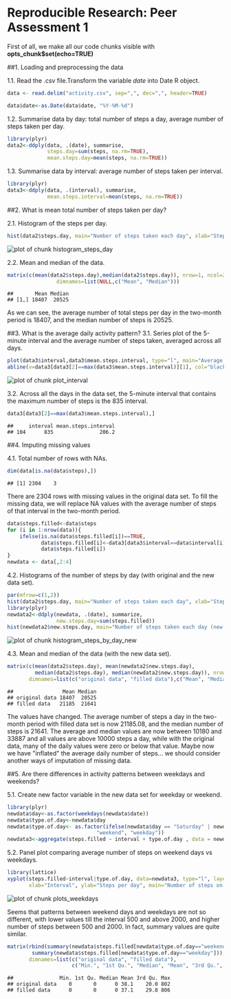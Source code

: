 # Reproducible Research: Peer Assessment 1


First of all, we make all our code chunks visible with **opts_chunk$set(echo=TRUE)**



##1. Loading and preprocessing the data

1.1. Read the .csv file.Transform the variable *date* into Date R object.

```r
data <- read.delim("activity.csv", sep=",", dec=",", header=TRUE)
```

```r
data$date<-as.Date(data$date, "%Y-%M-%d")
```

1.2. Summarise data by day: total number of steps a  day, average number of steps taken per day.

```r
library(plyr)
data2<-ddply(data, .(date), summarise, 
             steps.day=sum(steps, na.rm=TRUE),
             mean.steps.day=mean(steps, na.rm=TRUE))
```

1.3. Summarise data by interval: average number of steps taken per interval.

```r
library(plyr)
data3<-ddply(data, .(interval), summarise, 
             mean.steps.interval=mean(steps, na.rm=TRUE))
```



##2. What is mean total number of steps taken per day?

2.1. Histogram of the steps per day.

```r
hist(data2$steps.day, main="Number of steps taken each day", xlab="Steps per day",col="steelblue")
```

![plot of chunk histogram_steps_day](figure/histogram_steps_day.png) 

2.2. Mean and median of the data.

```r
matrix(c(mean(data2$steps.day),median(data2$steps.day)), nrow=1, ncol=2,
                dimnames=list(NULL,c("Mean", "Median")))
```

```
##       Mean Median
## [1,] 18407  20525
```
As we can see, the average number of total steps per day in the two-month period is 18407, and the  median number of steps is 20525.



##3. What is the average daily activity pattern?
3.1. Series plot of the 5-minute interval and the average number of steps taken, averaged across all days.

```r
plot(data3$interval,data3$mean.steps.interval, type="l", main="Average number of steps by interval", xlab="Interval", ylab="Steps (mean)", col="steelblue", lwd=2)
abline(v=data3[data3[2]==max(data3$mean.steps.interval)][1], col="black", lty=2, lwd=1.5)
```

![plot of chunk plot_interval](figure/plot_interval.png) 

3.2. Across all the days in the data set, the 5-minute interval that contains the maximum number of steps is the 835 interval.

```r
data3[data3[2]==max(data3$mean.steps.interval),]
```

```
##     interval mean.steps.interval
## 104      835               206.2
```


##4. Imputing missing values

4.1. Total number of rows with NAs.

```r
dim(data[is.na(data$steps),])
```

```
## [1] 2304    3
```
There are 2304 rows with missing values in the original data set.
To fill the missing data, we will replace NA values with the average number of steps of that interval in the two-month period.

```r
data$steps.filled<-data$steps
for (i in 1:nrow(data)){
    ifelse(is.na(data$steps.filled[i])==TRUE, 
           data$steps.filled[i]<-data3[data3$interval==data$interval[i],"mean.steps.interval"],
           data$steps.filled[i])
}
newdata <- data[,2:4]
```

4.2. Histograms of the number of steps by day (with original and the new data set). 

```r
par(mfrow=c(1,2))
hist(data2$steps.day, main="Number of steps taken each day", xlab="Steps per day",col="steelblue")
library(plyr)
newdata2<-ddply(newdata, .(date), summarize,
                new.steps.day=sum(steps.filled))
hist(newdata2$new.steps.day, main="Number of steps taken each day (new data set)", xlab="Steps per day",col="steelblue")
```

![plot of chunk histogram_steps_by_day_new](figure/histogram_steps_by_day_new.png) 

4.3. Mean and median of the data (with the new data set).

```r
matrix(c(mean(data2$steps.day), mean(newdata2$new.steps.day), 
         median(data2$steps.day), median(newdata2$new.steps.day)), nrow=2, ncol=2, 
       dimnames=list(c("original data", "filled data"),c("Mean", "Median")))
```

```
##                Mean Median
## original data 18407  20525
## filled data   21185  21641
```
The values have changed. The average number of steps a day in the two-month period with filled data set is now 21185.08, and the  median number of steps is 21641. The average and median values are now between 10180 and 33887 and all values are above 10000 steps a day, while  with the original data, many of the daily values were zero or below that value. Maybe now we have "inflated" the average daily number of steps... we should consider another ways of imputation of missing data.



##5. Are there differences in activity patterns between weekdays and weekends?


5.1. Create new factor variable in the new data set for weekday or weekend.

```r
library(plyr)
newdata$day<-as.factor(weekdays(newdata$date))
newdata$type.of.day<-newdata$day
newdata$type.of.day<- as.factor(ifelse(newdata$day == "Saturday" | newdata$day == "Sunday", 
                             "weekend", "weekday"))
newdata3<-aggregate(steps.filled ~ interval + type.of.day , data = newdata, mean)
```

5.2. Panel plot comparing average number of steps on weekend days vs weekdays.

```r
library(lattice)
xyplot(steps.filled~interval|type.of.day, data=newdata3, type="l", layout=c(1,2),
       xlab="Interval", ylab="Steps per day", main="Number of steps on weekend days vs weekdays")
```

![plot of chunk plots_weekdays](figure/plots_weekdays.png) 

Seems that patterns between weekend days and weekdays are not so different, with lower values till the interval 500 and above 2000, and higher number of steps between 500 and 2000. In fact, summary values are quite similar.

```r
matrix(rbind(summary(newdata$steps.filled[newdata$type.of.day=="weekend"]),
        summary(newdata$steps.filled[newdata$type.of.day=="weekday"])), nrow=2, ncol=6, 
       dimnames=list(c("original data", "filled data"),
                     c("Min.", "1st Qu.", "Median", "Mean", "3rd Qu.", "Max")))
```

```
##               Min. 1st Qu. Median Mean 3rd Qu. Max
## original data    0       0      0 38.1    20.0 802
## filled data      0       0      0 37.1    29.8 806
```
